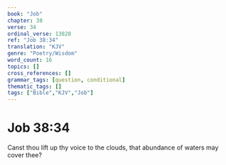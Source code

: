```yaml
---
book: "Job"
chapter: 38
verse: 34
ordinal_verse: 13828
ref: "Job 38:34"
translation: "KJV"
genre: "Poetry/Wisdom"
word_count: 16
topics: []
cross_references: []
grammar_tags: [question, conditional]
thematic_tags: []
tags: ["Bible","KJV","Job"]
---
```


# Job 38:34

Canst thou lift up thy voice to the clouds, that abundance of waters may cover thee?
